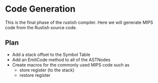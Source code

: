 # Code Generation
This is the final phase of the rustish compiler. Here we will generate MIPS code from the Rustish source code.

## Plan
- Add a stack offset to the Symbol Table
- Add an EmitCode method to all of the ASTNodes
- Create macros for the commonly used MIPS code such as
    - store register (to the stack)
    - restore register
